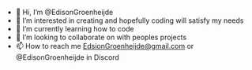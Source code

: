 - 👋 Hi, I’m @EdisonGroenheijde
- 👀 I’m interested in creating and hopefully coding will satisfy my needs
- 🌱 I’m currently learning how to code
- 💞️ I’m looking to collaborate on with peoples projects
- 📫 How to reach me EdsionGroenheijde@gmail.com or @EdisonGroenheijde in Discord

<!---
EdisonGroenheijde/EdisonGroenheijde is a ✨ special ✨ repository because its `README.md` (this file) appears on your GitHub profile.
You can click the Preview link to take a look at your changes.
--->
